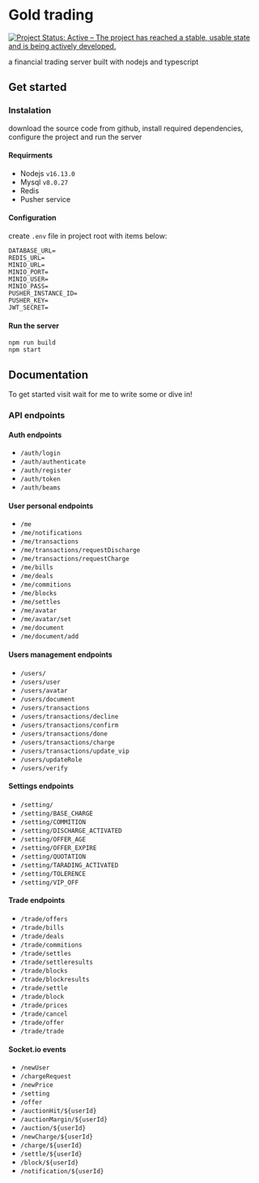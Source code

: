 # Gold trading

[![Project Status: Active – The project has reached a stable, usable state and is being actively developed.](https://www.repostatus.org/badges/latest/active.svg)](https://www.repostatus.org/#active)

a financial trading server built with nodejs and typescript

## Get started

### Instalation

download the source code from github, install required dependencies, configure the project and run the server

#### Requirments

* Nodejs `v16.13.0`
* Mysql `v8.0.27`
* Redis
* Pusher service

#### Configuration
create `.env` file in project root with items below:

```
DATABASE_URL=
REDIS_URL=
MINIO_URL=
MINIO_PORT=
MINIO_USER=
MINIO_PASS=
PUSHER_INSTANCE_ID=
PUSHER_KEY=
JWT_SECRET=
```

#### Run the server

```
npm run build
npm start
```

## Documentation

To get started visit wait for me to write some or dive in!

### API endpoints

#### Auth endpoints
* `/auth/login`
* `/auth/authenticate`
* `/auth/register`
* `/auth/token`
* `/auth/beams`

#### User personal endpoints
* `/me`
* `/me/notifications`
* `/me/transactions`
* `/me/transactions/requestDischarge`
* `/me/transactions/requestCharge`
* `/me/bills`
* `/me/deals`
* `/me/commitions`
* `/me/blocks`
* `/me/settles`
* `/me/avatar`
* `/me/avatar/set`
* `/me/document`
* `/me/document/add`

#### Users management endpoints

* `/users/`
* `/users/user`
* `/users/avatar`
* `/users/document`
* `/users/transactions`
* `/users/transactions/decline`
* `/users/transactions/confirm`
* `/users/transactions/done`
* `/users/transactions/charge`
* `/users/transactions/update_vip`
* `/users/updateRole`
* `/users/verify`


#### Settings endpoints
* `/setting/`
* `/setting/BASE_CHARGE`
* `/setting/COMMITION`
* `/setting/DISCHARGE_ACTIVATED`
* `/setting/OFFER_AGE`
* `/setting/OFFER_EXPIRE`
* `/setting/QUOTATION`
* `/setting/TARADING_ACTIVATED`
* `/setting/TOLERENCE`
* `/setting/VIP_OFF`

#### Trade endpoints
* `/trade/offers`
* `/trade/bills`
* `/trade/deals`
* `/trade/commitions`
* `/trade/settles`
* `/trade/settleresults`
* `/trade/blocks`
* `/trade/blockresults`
* `/trade/settle`
* `/trade/block`
* `/trade/prices`
* `/trade/cancel`
* `/trade/offer`
* `/trade/trade`

#### Socket.io events

* `/newUser`
* `/chargeRequest`
* `/newPrice`
* `/setting`
* `/offer`
* `/auctionHit/${userId}`
* `/auctionMargin/${userId}`
* `/auction/${userId}`
* `/newCharge/${userId}`
* `/charge/${userId}`
* `/settle/${userId}`
* `/block/${userId}`
* `/notification/${userId}`